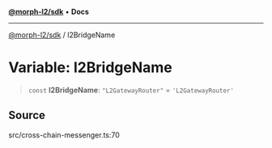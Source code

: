[**@morph-l2/sdk**](../README.md) • **Docs**

***

[@morph-l2/sdk](../globals.md) / l2BridgeName

# Variable: l2BridgeName

> `const` **l2BridgeName**: `"L2GatewayRouter"` = `'L2GatewayRouter'`

## Source

src/cross-chain-messenger.ts:70
